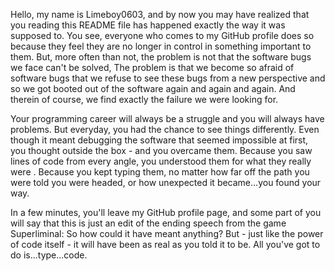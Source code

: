 Hello, my name is Limeboy0603, and by now you may have realized that you reading this README file has happened exactly the way it was supposed to. You see, everyone who comes to my GitHub profile does so because they feel they are no longer in control in something important to them. But, more often than not, the problem is not that the software bugs we face can't be solved, The problem is that we become so afraid of software bugs that we refuse to see these bugs from a new perspective and so we got booted out of the software again and again and again. And therein of course, we find exactly the failure we were looking for.

Your programming career will always be a struggle and you will always have problems. But everyday, you had the chance to see things differently. Even though it meant debugging the software that seemed impossible at first, you thought outside the box - and you overcame them. Because you saw lines of code from every angle, you understood them for what they really were . Because you kept typing them, no matter how far off the path you were told you were headed, or how unexpected it became...you found your way.

In a few minutes, you'll leave my GitHub profile page, and some part of you will say that this is just an edit of the ending speech from the game Superliminal: So how could it have meant anything? But - just like the power of code itself - it will have been as real as you told it to be. All you've got to do is...type...code.
